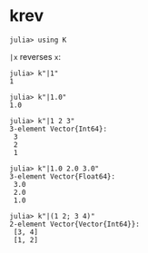 # krev

    julia> using K

`|x` reverses `x`:

    julia> k"|1"
    1
    
    julia> k"|1.0"
    1.0
    
    julia> k"|1 2 3"
    3-element Vector{Int64}:
     3
     2
     1
    
    julia> k"|1.0 2.0 3.0"
    3-element Vector{Float64}:
     3.0
     2.0
     1.0
    
    julia> k"|(1 2; 3 4)"
    2-element Vector{Vector{Int64}}:
     [3, 4]
     [1, 2]
